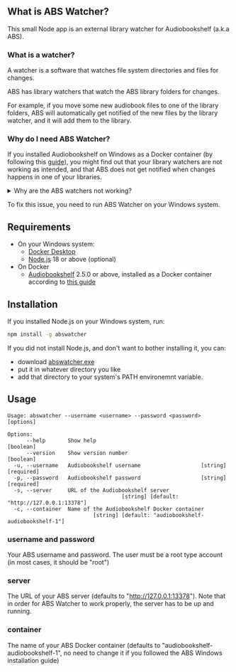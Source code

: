 ## What is ABS Watcher?

This small Node app is an external library watcher for Audiobookshelf (a.k.a ABS).

### What is a watcher?

A watcher is a software that watches file system directories and files for changes. 

ABS has library watchers that watch the ABS library folders for changes. 

For example, if you move some new audiobook files to one of the library folders, ABS will automatically get notified of the new files by the library watcher, and it will add them to the library.

### Why do I need ABS Watcher?

If you installed Audiobookshelf on Windows as a Docker container (by following this [guide](https://www.audiobookshelf.org/guides/docker-install)), you might find out that your library watchers are not working as intended, and that ABS does not get notified when changes happens in one of your libraries. 

<details><summary>Why are the ABS watchers not working?</summary>
In most cases, Docker Desktop on Windows is installed on WSL (Windows Subsystem for Linux) 2. 

This means that your Docker containers run on an isloated Linux virtual machine, so by default they cannot see your Windows drives and folders. In order to make Windows folders visible to Your docker container, you define them as Docker volumes. 

These can be defined, for example, in the Docker Compose configuration (as explained in the ABS Windows installation guide), like this:

```sh
version: "3.7"
services:
  audiobookshelf:
    image: ghcr.io/advplyr/audiobookshelf:latest
    ports:
      - 13378:80
    volumes:
      - F:\Audiobooks:/audiobooks
      - F:\Audiobookshelf\config:/config
      - F:\Audiobookshelf\metadara:/metadata
```

In the example above, /audiobooks is defined as a volume that maps to the Windows folder F:\audiobooks.

This way, you can create an ABS library that points to the /audiobooks folder, which maps to F:\audiobooks where all your books are kept. ABS can access, read, and write to this folder like every other folder. 

Watching for changes, however, will not work in most cases, because it relies on notifications from the operating system hosting the watched folder (Windows, in our case), and those notifications are not passed from Windows to WSL. 

So, in our example, any changes made to F:\audiobooks by any Windows application, will not be visible to the ABS library watcher (running on WSL).
</details>


To fix this issue, you need to run ABS Watcher on your Windows system.

## Requirements
* On your Windows system:
    * [Docker Desktop](https://www.docker.com/products/docker-desktop/)
    * [Node.js](https://nodejs.org/en) 18 or above (optional)
* On Docker
    * [Audiobookshelf](https://www.audiobookshelf.org/) 2.5.0 or above, installed as a Docker container according to [this guide](https://www.audiobookshelf.org/guides/docker-install)

## Installation

If you installed Node.js on your Windows system, run:

```sh
npm install -g abswatcher
```

If you did not install Node.js, and don't want to bother installing it, you can: 
* download [abswatcher.exe](https://github.com/mikiher/abswatcher/releases/download/0.2.0/abswatcher.exe)
* put it in whatever directory you like
* add that directory to your system's PATH environemnt variable.

## Usage

```console
Usage: abswatcher --username <username> --password <password> [options]

Options:
      --help       Show help                                           [boolean]
      --version    Show version number                                 [boolean]
  -u, --username   Audiobookshelf username                   [string] [required]
  -p, --password   Audiobookshelf password                   [string] [required]
  -s, --server     URL of the Audiobookshelf server
                                    [string] [default: "http://127.0.0.1:13378"]
  -c, --container  Name of the Audiobookshelf Docker container
                           [string] [default: "audiobookshelf-audiobookshelf-1"]
```

### username and password
Your ABS username and password. The user must be a root type account (in most cases, it should be "root")
### server
The URL of your ABS server (defaults to "http://127.0.0.1:13378"). Note that in order for ABS Watcher to work properly, the server has to be up and running.
### container
The name of your ABS Docker container (defaults to "audiobookshelf-audiobookshelf-1", no need to change it if you followed the ABS Windows installation guide)

